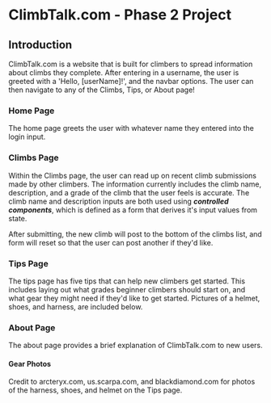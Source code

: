 # ClimbTalk.com - Phase 2 Project


## Introduction
ClimbTalk.com is a website that is built for climbers to spread information about climbs they complete. After entering in a username, the user is greeted with a 'Hello, [userName]!', and the navbar options. The user can then navigate to any of the Climbs, Tips, or About page!


### Home Page
The home page greets the user with whatever name they entered into the login input.

### Climbs Page
Within the Climbs page, the user can read up on recent climb submissions made by other climbers. The information currently includes the climb name, description, and a grade of the climb that the user feels is accurate. The climb name and description inputs are both used using ***controlled components***, which is defined as a form that derives it's input values from state. 

After submitting, the new climb will post to the bottom of the climbs list, and form will reset so that the user can post another if they'd like.


### Tips Page
The tips page has five tips that can help new climbers get started. This includes laying out what grades beginner climbers should start on, and what gear they might need if they'd like to get started. Pictures of a helmet, shoes, and harness, are included below. 

### About Page
The about page provides a brief explanation of ClimbTalk.com to new users.

#### Gear Photos
Credit to arcteryx.com, us.scarpa.com, and blackdiamond.com for photos of the harness, shoes, and helmet on the Tips page. 